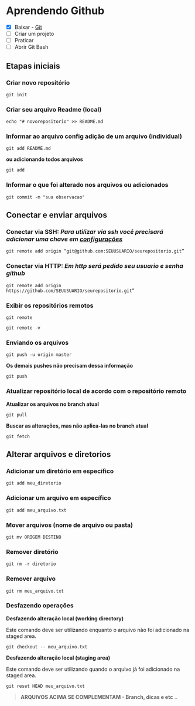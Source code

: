 # Aprendendo Github
- [x] Baixar -  [Git](http://git-scm.com/)
- [ ] Criar um projeto
- [ ] Praticar 
- [ ] Abrir Git Bash

## Etapas iniciais 

### Criar novo repositório

    git init

### Criar seu arquivo Readme (local)
    echo "# novorepositorio" >> README.md 

### Informar ao arquivo config adição de um arquivo (individual)
    git add README.md  

**ou adicionando todos arquivos**

    git add  

### Informar o que foi alterado nos arquivos ou adicionados
    git commit -m "sua observacao" 

## Conectar e enviar arquivos
### **Conectar via SSH:** _Para utilizar via ssh você precisará adicionar uma chave em [configurações](https://github.com/oscaringlez/aprendendogit/blob/master/Chaves.md)_
    git remote add origin “git@github.com:SEUUSUARIO/seurepositorio.git” 


### **Conectar via HTTP:**   _Em http será pedido seu usuario e senha github_
    git remote add origin https://github.com/SEUUSUARIO/seurepositorio.git” 



### Exibir os repositórios remotos
    git remote

    git remote -v

### Enviando os arquivos
    git push -u origin master 

**Os demais pushes não precisam dessa informação**

    git push 

### Atualizar repositório local de acordo com o repositório remoto
**Atualizar os arquivos no branch atual**

    git pull

**Buscar as alterações, mas não aplica-las no branch atual**
    
    git fetch


## Alterar arquivos e diretorios

### Adicionar um diretório em específico
    git add meu_diretorio

### Adicionar um arquivo em específico
	git add meu_arquivo.txt

### Mover arquivos (nome de arquivo ou pasta)
    git mv ORIGEM DESTINO

### Remover diretório
    git rm -r diretorio

### Remover arquivo
    git rm meu_arquivo.txt




### Desfazendo operações

**Desfazendo alteração local (working directory)**

Este comando deve ser utilizando enquanto o arquivo não foi adicionado na staged area.

    git checkout -- meu_arquivo.txt

**Desfazendo alteração local (staging area)**

Este comando deve ser utilizando quando o arquivo já foi adicionado na staged area.

    git reset HEAD meu_arquivo.txt





> **ARQUIVOS ACIMA SE COMPLEMENTAM - Branch, dicas e etc**
..